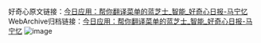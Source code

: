 好奇心原文链接：[今日应用：帮你翻译菜单的蓝芝士_智能_好奇心日报-马宁忆](https://www.qdaily.com/articles/1728.html)
WebArchive归档链接：[今日应用：帮你翻译菜单的蓝芝士_智能_好奇心日报-马宁忆](http://web.archive.org/web/20190623150011/https://www.qdaily.com/articles/1728.html)
![image](http://ww3.sinaimg.cn/large/007d5XDply1g3v4ha4hs0j30u039o1kx)